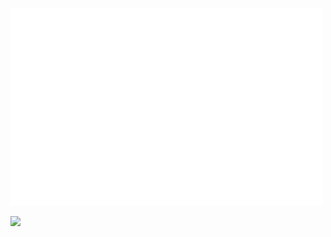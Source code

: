 <p align="left">
    <a href="https://github.com/ibrahimcaj/">
        <img src="./snippet.svg" width="500px" />
    </a>
</p>

<img width="600px" src="https://github-profile-snippet.vercel.app/?indent=4&theme=tokyo-night-dark&object=var%20ibrahim%20=%20{%20firstName:%20%27Ibrahim%27,%20email:%20%27ibrahimcajlakovic1@gmail.com%27,%20age:%2018,%20//%2026/02/2006%20skills:%20[%20%27react%27,%20%27flutter%27,%20%27mongodb%27%20],%20hobbies:%20[%20%27design%27,%20%27electronics%27%20]%20}" />
